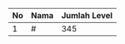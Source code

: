 | No | Nama            | Jumlah Level |
|----|-----------------|--------------|
| 1  | #    |    345        |

